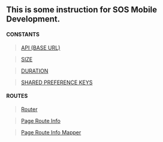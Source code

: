 ## This is some instruction for SOS Mobile Development.

#### CONSTANTS

> [API (BASE URL)](../lib/constants/api_constants.dart)

> [SIZE](../lib/constants/size_constant.dart)

> [DURATION](../lib/constants/duration_constants.dart)

> [SHARED PREFERENCE KEYS](../lib/constants/shared_preference_keys_constants.dart)

#### ROUTES

> [Router](../lib/config/router/app_route.dart)

> [Page Route Info](../lib/config/router/page_route/app_route_info.dart)

> [Page Route Info Mapper](../lib/config/router/page_route/app_route_info_mapper.dart)
